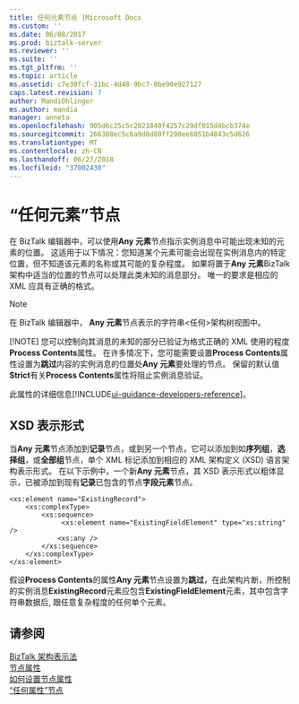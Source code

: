 ```yaml
---
title: 任何元素节点 |Microsoft Docs
ms.custom: ''
ms.date: 06/08/2017
ms.prod: biztalk-server
ms.reviewer: ''
ms.suite: ''
ms.tgt_pltfrm: ''
ms.topic: article
ms.assetid: c7e30fcf-31bc-4d48-9bc7-0be90e927127
caps.latest.revision: 7
author: MandiOhlinger
ms.author: mandia
manager: anneta
ms.openlocfilehash: 905d6c25c5c2021840f4257c29df015d4bcb374e
ms.sourcegitcommit: 266308ec5c6a9d8d80ff298ee6051b4843c5d626
ms.translationtype: MT
ms.contentlocale: zh-CN
ms.lasthandoff: 06/27/2018
ms.locfileid: "37002430"
---
```

# <a name="any-element-nodes"></a>“任何元素”节点
在 BizTalk 编辑器中，可以使用**Any 元素**节点指示实例消息中可能出现未知的元素的位置。 这适用于以下情况：您知道某个元素可能会出现在实例消息内的特定位置，但不知道该元素的名称或其可能的复杂程度。 如果将置于**Any 元素**BizTalk 架构中适当的位置的节点可以处理此类未知的消息部分。 唯一的要求是相应的 XML 应具有正确的格式。  
  
> [!NOTE]
>  在 BizTalk 编辑器中， **Any 元素**节点表示的字符串\<任何\>架构树视图中。  
> 
> [!NOTE]
>  您可以控制向其消息的未知的部分已验证为格式正确的 XML 使用的程度**Process Contents**属性。 在许多情况下，您可能需要设置**Process Contents**属性设置为**跳过**内容的实例消息的位置处**Any 元素**要处理的节点。 保留的默认值**Strict**有关**Process Contents**属性将阻止实例消息验证。  
> 
> 此属性的详细信息[!INCLUDE[ui-guidance-developers-reference](../includes/ui-guidance-developers-reference.md)]。
  
## <a name="xsd-representation"></a>XSD 表示形式  
 当**Any 元素**节点添加到**记录**节点，或到另一个节点，它可以添加到如**序列组**，**选择组**，或**全部组**节点，单个 XML 标记添加到相应的 XML 架构定义 (XSD) 语言架构表示形式。 在以下示例中，一个新**Any 元素**节点，其 XSD 表示形式以粗体显示，已被添加到现有**记录**已包含的节点**字段元素**节点。  
  
```  
<xs:element name="ExistingRecord">  
    <xs:complexType>  
        <xs:sequence>  
             <xs:element name="ExistingFieldElement" type="xs:string" />  
            <xs:any />  
        </xs:sequence>  
    </xs:complexType>  
</xs:element>  
```  
  
 假设**Process Contents**的属性**Any 元素**节点设置为**跳过**，在此架构片断，所控制的实例消息**ExistingRecord**元素应包含**ExistingFieldElement**元素，其中包含字符串数据后, 跟任意复杂程度的任何单个元素。  
  
## <a name="see-also"></a>请参阅  
 [BizTalk 架构表示法](../core/biztalk-representation-of-schemas.md)   
 [节点属性](../core/node-properties.md)   
 [如何设置节点属性](../core/how-to-set-node-properties.md)   
 [“任何属性”节点](../core/any-attribute-nodes.md)